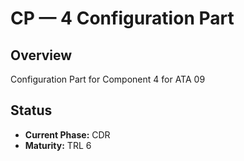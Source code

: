 # CP — 4 Configuration Part

## Overview
Configuration Part for Component 4 for ATA 09

## Status
- **Current Phase:** CDR
- **Maturity:** TRL 6
